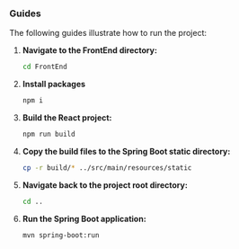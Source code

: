 ### Guides

The following guides illustrate how to run the project:

1. **Navigate to the FrontEnd directory:**

   ```bash
   cd FrontEnd
   ```

2. **Install packages**

   ```bash
   npm i
   ```

3. **Build the React project:**

   ```bash
   npm run build
   ```

4. **Copy the build files to the Spring Boot static directory:**

   ```bash
   cp -r build/* ../src/main/resources/static
   ```

5. **Navigate back to the project root directory:**

   ```bash
   cd ..
   ```

6. **Run the Spring Boot application:**

   ```bash
   mvn spring-boot:run
   ```
